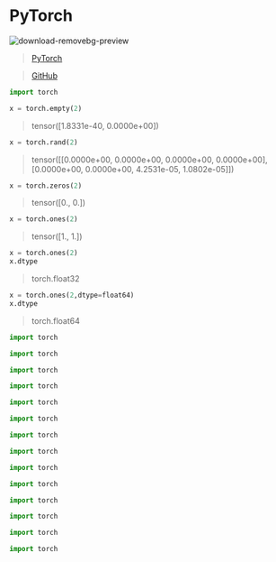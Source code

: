 # PyTorch

![download-removebg-preview](https://user-images.githubusercontent.com/58439868/133603612-7096b97c-5ce5-47d3-ad65-84ff1b6b2d54.png)


>[PyTorch](https://pytorch.org/)

>[GitHub](https://github.com/pytorch/pytorch)



```python
import torch
```


```python
x = torch.empty(2)
```
> tensor([1.8331e-40, 0.0000e+00])




```python
x = torch.rand(2)
```
>tensor([[0.0000e+00, 0.0000e+00, 0.0000e+00, 0.0000e+00],
        [0.0000e+00, 0.0000e+00, 4.2531e-05, 1.0802e-05]])



```python
x = torch.zeros(2)
```
>tensor([0., 0.])


```python
x = torch.ones(2)
```
>tensor([1., 1.])



```python
x = torch.ones(2)
x.dtype
```
>torch.float32


```python
x = torch.ones(2,dtype=float64)
x.dtype
```
>torch.float64


```python
import torch
```



```python
import torch
```



```python
import torch
```



```python
import torch
```



```python
import torch
```



```python
import torch
```



```python
import torch
```



```python
import torch
```



```python
import torch
```



```python
import torch
```



```python
import torch
```



```python
import torch
```



```python
import torch
```



```python
import torch
```















































































































































































